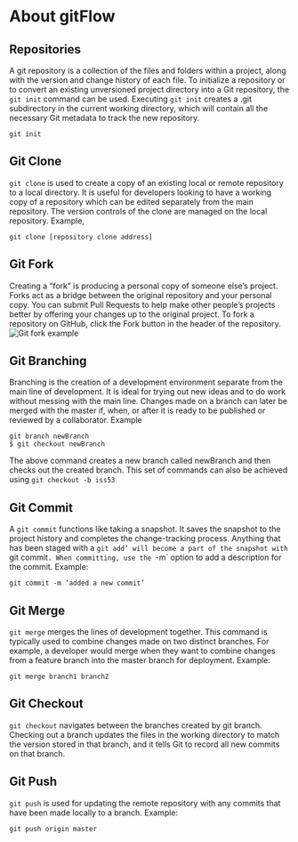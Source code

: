 # About gitFlow


## Repositories
A git repository is a collection of the files and folders within a project, along with the version and change history of each file. To initialize a repository or to convert an existing unversioned project directory into a Git repository, the  `git init` command can be used. Executing `git init` creates a .git subdirectory in the current working directory, which will contain all the necessary Git metadata to track the new repository.

```
git init
```

## Git Clone
`git clone` is used to create a copy of an existing local or remote repository to a local directory. It is useful for developers looking to have a working copy of a repository which can be edited separately from the main repository. The version controls of the clone are managed on the local repository.
Example, 
```
git clone [repository clone address]
```

## Git Fork
Creating a “fork” is producing a personal copy of someone else’s project. Forks act as a bridge between the original repository and your personal copy. You can submit Pull Requests to help make other people’s projects better by offering your changes up to the original project. To fork a repository on GitHub, click the Fork button in the header of the repository. 
![Git fork example](../images/gitfork.png)
 
## Git Branching
Branching is the creation of a development environment separate from the main line of development. It is ideal for trying out new ideas and to do work without messing with the main line. Changes made on a branch can later be merged with the master if, when, or after it is ready to be published or reviewed by a collaborator.
Example
```
git branch newBranch
$ git checkout newBranch
```
The above command creates a new branch called newBranch and then checks out the created branch. This set of commands can also be achieved using `git checkout -b iss53`

## Git Commit
A `git commit` functions like taking a snapshot.  It saves the snapshot to the project history and completes the change-tracking process. Anything that has been staged with a `git add’ will become a part of the snapshot with `git commit`. When committing, use the `-m` option to add a description for the commit.
Example:
```
git commit -m ‘added a new commit’
```

## Git Merge
`git merge` merges the lines of development together. This command is typically used to combine changes made on two distinct branches. For example, a developer would merge when they want to combine changes from a feature branch into the master branch for deployment.
Example:
```
git merge branch1 branch2 
```

## Git Checkout
`git checkout` navigates between the branches created by git branch. Checking out a branch updates the files in the working directory to match the version stored in that branch, and it tells Git to record all new commits on that branch.

## Git Push
`git push`  is used for updating the remote repository with any commits that have been made locally to a branch.
Example:
```
git push origin master
```





